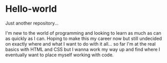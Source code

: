 # Hello-world

Just another repository...

I'm new to the world of programming and looking to learn as much as can as quickly as I can. Hoping to make this my career now but still undecided on exactly where and what I want to do with it all... so far I'm at the real basics with HTML and CSS but I wanna work my way up and find where I eventually want to place myself working with code.
